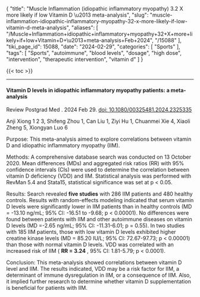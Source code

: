 {
    "title": "Muscle Inflammation (idiopathic inflammatory myopathy) 3.2 X more likely if low Vitamin D \u2013 meta-analysis",
    "slug": "muscle-inflammation-idiopathic-inflammatory-myopathy-32-x-more-likely-if-low-vitamin-d-meta-analysis",
    "aliases": [
        "/Muscle+Inflammation+idiopathic+inflammatory+myopathy+32+X+more+likely+if+low+Vitamin+D+\u2013+meta-analysis+Feb+2024",
        "/15088"
    ],
    "tiki_page_id": 15088,
    "date": "2024-02-29",
    "categories": [
        "Sports"
    ],
    "tags": [
        "Sports",
        "autoimmune",
        "blood levels",
        "dosage",
        "high dose",
        "intervention",
        "therapeutic intervention",
        "vitamin d"
    ]
}


{{< toc >}}

---

#### Vitamin D levels in idiopathic inflammatory myopathy patients: a meta-analysis

Review Postgrad Med . 2024 Feb 29. [doi: 10.1080/00325481.2024.2325335](https://doi.org/10.1080/00325481.2024.2325335)

Anji Xiong 1 2 3, Shifeng Zhou 1, Can Liu 1, Ziyi Hu 1, Chuanmei Xie 4, Xiaoli Zheng 5, Xiongyan Luo 6

Purpose: This meta-analysis aimed to explore correlations between vitamin D and idiopathic inflammatory myopathy (IIM).

Methods: A comprehensive database search was conducted on 13 October 2020. Mean differences (MDs) and aggregated risk ratios (RR) with 95% confidence intervals (CIs) were used to determine the correlation between vitamin D deficiency (VDD) and IIM. Statistical analysis was performed with RevMan 5.4 and Stata15, statistical significance was set at p < 0.05.

Results: Search revealed  **five studies**  with 286 IIM patients and 480 healthy controls. Results with random-effects modeling indicated that serum vitamin D levels were significantly lower in IIM patients than in healthy controls (MD = -13.10 ng/mL; 95% CI: -16.51 to -9.68; p < 0.00001). No differences were found between patients with IIM and other autoimmune diseases on vitamin D levels (MD =-2.65 ng/mL; 95% CI: -11.31-6.01; p = 0.55). In two studies with 185 IIM patients, those with low vitamin D levels exhibited higher creatine kinase levels (MD = 85.20 IU/L; 95% CI: 72.67-97.73; p < 0.00001) than those with normal vitamin D levels. VDD was correlated with an increased risk of IIM ( **RR = 3.24** , 95% CI: 1.81-5.79; p < 0.0001).

Conclusion: This meta-analysis showed correlations between vitamin D level and IIM. The results indicated, VDD may be a risk factor for IIM, a determinant of immune dysregulation in IIM, or a consequence of IIM. Also, it implied further research to determine whether vitamin D supplementation is beneficial for patients with IIM.